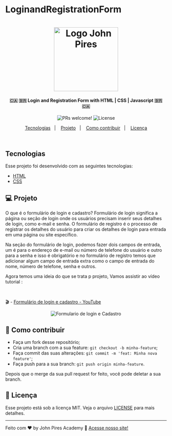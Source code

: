 # LoginandRegistrationForm

<h1 align="center">
    <img alt="Logo John Pires" title="#johnpires" src="https://user-images.githubusercontent.com/26515702/131767552-804dece8-a677-4852-9646-39e4095a91bc.png" width="200px" />
</h1>

<h4 align="center">
  🇨🇦 🇧🇷 Login and Registration Form with HTML | CSS | Javascript 🇧🇷 🇨🇦 
</h4>

<p align="center">

 <img src="https://img.shields.io/static/v1?label=PRs&message=welcome&color=7159c1&labelColor=000000" alt="PRs welcome!" />

  <img alt="License" src="https://img.shields.io/static/v1?label=license&message=MIT&color=7159c1&labelColor=000000">
</p>

<p align="center">
  <a href="#tecnologias">Tecnologias</a>&nbsp;&nbsp;&nbsp;|&nbsp;&nbsp;&nbsp;
  <a href="#-projeto">Projeto</a>&nbsp;&nbsp;&nbsp;|&nbsp;&nbsp;&nbsp;
  <a href="#-como-contribuir">Como contribuir</a>&nbsp;&nbsp;&nbsp;|&nbsp;&nbsp;&nbsp;
  <a href="#memo-licença">Licença</a>
</p>

<br>

## Tecnologias

Esse projeto foi desenvolvido com as seguintes tecnologias:

- [HTML](https://johnpires.com/cursos/html-tutorial/)
- [CSS](https://johnpires.com/cursos/css-fundamentos-basicos/)

## 💻 Projeto

O que é o formulário de login e cadastro?
Formulário de login significa a página ou seção de login onde os usuários precisam inserir seus detalhes de login, como e-mail e senha. O formulário de registro é o processo de registrar os detalhes do usuário para criar os detalhes de login para entrada em uma página ou site específico.

Na seção do formulário de login, podemos fazer dois campos de entrada, um é para o endereço de e-mail ou número de telefone do usuário e outro para a senha e isso é obrigatório e no formulário de registro temos que adicionar algum campo de entrada extra como o campo de entrada do nome, número de telefone, senha e outros.

Agora temos uma ideia do que se trata p projeto, Vamos assistir ao vídeo tutorial :

<br>

🎬 - [Formulário de login e cadastro - YouTube ](https://youtu.be/15TSX7wrxFg)

<p align="center">
 <img src="https://user-images.githubusercontent.com/26515702/187558141-35f53c94-cbb0-4659-ab56-270cf9ecf03b.png" alt="Formulario de login e Cadastro" />
</p>

## 🤔 Como contribuir

- Faça um fork desse repositório;
- Cria uma branch com a sua feature: `git checkout -b minha-feature`;
- Faça commit das suas alterações: `git commit -m 'feat: Minha nova feature'`;
- Faça push para a sua branch: `git push origin minha-feature`.

Depois que o merge da sua pull request for feito, você pode deletar a sua branch.

## :memo: Licença

Esse projeto está sob a licença MIT. Veja o arquivo [LICENSE](LICENSE.md) para mais detalhes.

---

Feito com ♥ by John Pires Academy :wave: [Acesse nosso site!](https://johnpires.com/)
